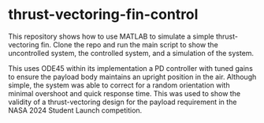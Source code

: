 ﻿# thrust-vectoring-fin-control
This repository shows how to use MATLAB to simulate a simple thrust-vectoring fin. Clone the repo and run the main script to show the uncontrolled system, the controlled system, and a simulation of the system. 


This uses ODE45 within its implementation a PD controller with tuned gains to ensure the payload body maintains an upright position in the air. Although simple, the system was able to correct for a random orientation with minimal overshoot and quick response time. This was used to show the validity of a thrust-vectoring design for the payload requirement in the NASA 2024 Student Launch competition. 
